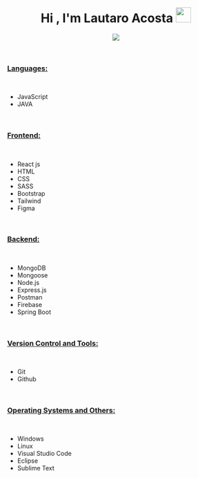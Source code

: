 <h1 align="center"><b>Hi , I'm Lautaro Acosta </b><img src="https://media.giphy.com/media/hvRJCLFzcasrR4ia7z/giphy.gif" width="35"></h1>
<!--  -->
<p align="center">
  <a href="https://github.com/DenverCoder1/readme-typing-svg"><img src="https://readme-typing-svg.herokuapp.com?font=Time+New+Roman&color=cyan&size=25&center=true&vCenter=true&width=600&height=100&lines=Self-taught+Front-End+Developer,;Active+Learner/Researcher,;Love+to+learn+new+stuffs"></a>
</p>


<br>


### <u> Languages: </u>

<br>

- JavaScript
- JAVA

<br>

### <u> Frontend: </u>

<br>

- React js
- HTML
- CSS
- SASS
- Bootstrap
- Tailwind
- Figma

<br>

### <u> Backend: </u>

<br>

- MongoDB
- Mongoose
- Node.js
- Express.js
- Postman
- Firebase
- Spring Boot

<br>

### <u> Version Control and Tools:</u>

<br>

- Git
- Github

<br>

### <u> Operating Systems and Others:</u>

<br>

- Windows
- Linux
- Visual Studio Code
- Eclipse
- Sublime Text

<br>
